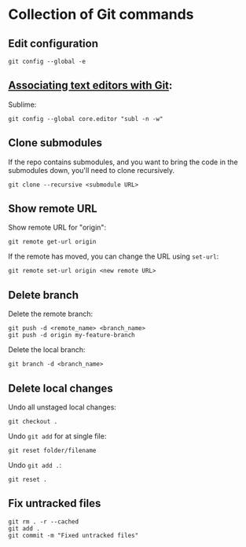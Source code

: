 # Collection of Git commands

## Edit configuration

```
git config --global -e
```

## [Associating text editors with Git](https://help.github.com/articles/associating-text-editors-with-git/):

Sublime:
```
git config --global core.editor "subl -n -w"
```

## Clone submodules

If the repo contains submodules, and you want to bring the code in the submodules down, you'll need to clone recursively.

```
git clone --recursive <submodule URL>
```

## Show remote URL

Show remote URL for "origin":

```
git remote get-url origin
```

If the remote has moved, you can change the URL using `set-url`:

```
git remote set-url origin <new remote URL>
```

## Delete branch

Delete the remote branch:

```
git push -d <remote_name> <branch_name>
git push -d origin my-feature-branch
```

Delete the local branch:

```
git branch -d <branch_name>
```

## Delete local changes

Undo all unstaged local changes:

```
git checkout .
```

Undo `git add` for at single file:

```
git reset folder/filename
```

Undo `git add .`:

```
git reset .
```

## Fix untracked files

```
git rm . -r --cached
git add .
git commit -m "Fixed untracked files"
```